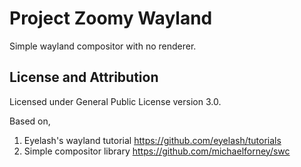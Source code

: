 # Project Zoomy Wayland
Simple wayland compositor with no renderer.

## License and Attribution
Licensed under General Public License version 3.0.

Based on,
1. Eyelash's wayland tutorial https://github.com/eyelash/tutorials
2. Simple compositor library https://github.com/michaelforney/swc